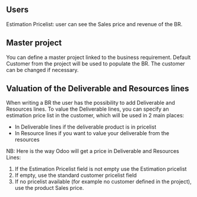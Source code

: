 ## Users

Estimation Pricelist: user can see the Sales price and revenue of the
BR.

## Master project

You can define a master project linked to the business requirement.
Default Customer from the project will be used to populate the BR. The
customer can be changed if necessary.

## Valuation of the Deliverable and Resources lines

When writing a BR the user has the possibility to add Deliverable and
Resources lines. To value the Deliverable lines, you can specify an
estimation price list in the customer, which will be used in 2 main
places:

- In Deliverable lines if the deliverable product is in pricelist
- In Resource lines if you want to value your deliverable from the
  resources

NB: Here is the way Odoo will get a price in Deliverable and Resources
Lines:

1.  If the Estimation Pricelist field is not empty use the Estimation
    pricelist
2.  If empty, use the standard customer pricelist field
3.  If no pricelist available (for example no customer defined in the
    project), use the product Sales price.
